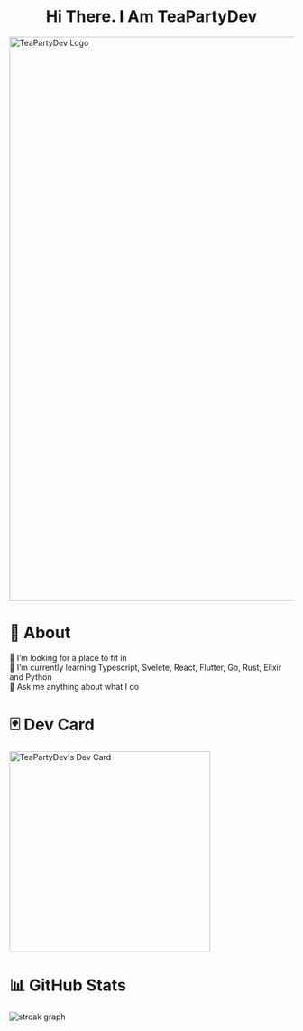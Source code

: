 <h1 align="center">
  Hi There. I Am TeaPartyDev
</h1>

<div align="canter">
  <img src="https://github.com/user-attachments/assets/6e1283a6-1471-4a3e-b305-c2ad083f413e" alt="TeaPartyDev Logo" style="width: 1000px; height: auto;"/>
</div>

# 💫 About
🤝 I’m looking for a place to fit in<br>
🌱 I’m currently learning Typescript, Svelete, React, Flutter, Go, Rust, Elixir and Python<br>
💬 Ask me anything about what I do<br>

# 🃏 Dev Card
<a href="https://app.daily.dev/teapartydev"><img src="https://api.daily.dev/devcards/v2/92Tc0MIH5UarnguOUFTDJ.png?type=default&r=1g5" width="356" alt="TeaPartyDev's Dev Card"/></a>

# 📊 GitHub Stats
<img src="https://streak-stats.demolab.com?user=teapartydev&locale=en&mode=daily&theme=tokyonight&hide_border=true&border_radius=20" alt="streak graph"  />


